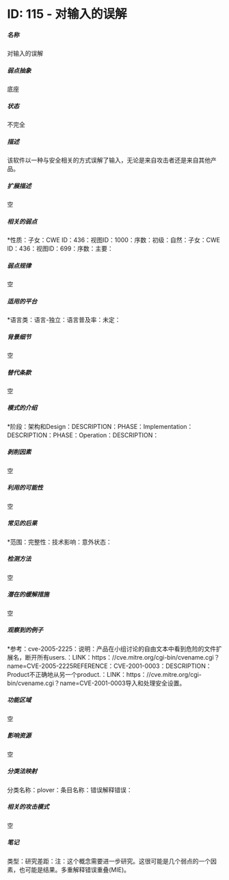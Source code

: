 # ID: 115 - 对输入的误解
<h5>名称</h5>对输入的误解
<h5>弱点抽象</h5>底座
<h5>状态</h5>不完全
<h5>描述</h5>该软件以一种与安全相关的方式误解了输入，无论是来自攻击者还是来自其他产品。
<h5>扩展描述</h5>空
<h5>相关的弱点</h5>*性质：子女：CWE ID：436：视图ID：1000：序数：初级：自然：子女：CWE ID：436：视图ID：699：序数：主要：
<h5>弱点规律</h5>空
<h5>适用的平台</h5>*语言类：语言-独立：语言普及率：未定：
<h5>背景细节</h5>空
<h5>替代条款</h5>空
<h5>模式的介绍</h5>*阶段：架构和Design：DESCRIPTION：PHASE：Implementation：DESCRIPTION：PHASE：Operation：DESCRIPTION：
<h5>剥削因素</h5>空
<h5>利用的可能性</h5>空
<h5>常见的后果</h5>*范围：完整性：技术影响：意外状态：
<h5>检测方法</h5>空
<h5>潜在的缓解措施</h5>空
<h5>观察到的例子</h5>*参考：cve-2005-2225：说明：产品在小组讨论的自由文本中看到危险的文件扩展名，断开所有users.：LINK：https：//cve.mitre.org/cgi-bin/cvename.cgi？name=CVE-2005-2225REFERENCE：CVE-2001-0003：DESCRIPTION：Product不正确地从另一个product.：LINK：https：//cve.mitre.org/cgi-bin/cvename.cgi？name=CVE-2001-0003导入和处理安全设置。
<h5>功能区域</h5>空
<h5>影响资源</h5>空
<h5>分类法映射</h5>分类名称：plover：条目名称：错误解释错误：
<h5>相关的攻击模式</h5>空
<h5>笔记</h5>类型：研究差距：注：这个概念需要进一步研究。这很可能是几个弱点的一个因素，也可能是结果。多重解释错误重叠(MIE)。

